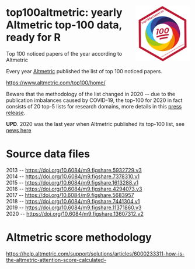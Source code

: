 # <img src="inst/top100altmetric-logo.png" align="right" width="150" height="150" />  top100altmetric: yearly Altmetric top-100 data, ready for R

Top 100 noticed papers of the year according to Altmetric

Every year [Altmetric](https://www.altmetric.com) published the list of top 100 noticed papers. 

https://www.altmetric.com/top100/home/

Beware that the methodology of the list changed in 2020 -- due to the publication imbalances caused by COVID-19, the top-100 for 2020 in fact consists of 20 top-5 lists for research domains, more details in this [press release](https://www.altmetric.com/top100/2020/press-release.pdf). 

**UPD**. 2020 was the last year when Altmetric published its top-100 list, see [news here](https://www.altmetric.com/altmetric-news/re-imagining-the-top-100)


# Source data files

2013 -- https://doi.org/10.6084/m9.figshare.5932729.v3  
2014 -- https://doi.org/10.6084/m9.figshare.7378310.v1  
2015 -- https://doi.org/10.6084/m9.figshare.1613288.v1  
2016 -- https://doi.org/10.6084/m9.figshare.4294073.v3  
2017 -- https://doi.org/10.6084/m9.figshare.5683957  
2018 -- https://doi.org/10.6084/m9.figshare.7441304.v1  
2019 -- https://doi.org/10.6084/m9.figshare.11371860.v3  
2020 -- https://doi.org/10.6084/m9.figshare.13607312.v2  


# Altmetric score methodology

https://help.altmetric.com/support/solutions/articles/6000233311-how-is-the-altmetric-attention-score-calculated-
